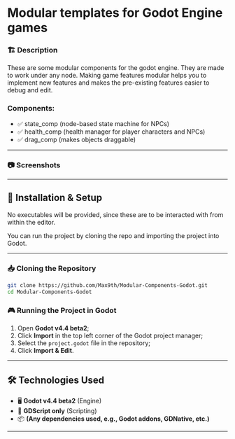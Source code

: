 # Modular templates for Godot Engine games

### 🏗️ Description
These are some modular components for the godot engine. They are made to work under any node.
Making game features modular helps you to implement new features and makes the pre-existing features easier to debug and edit.

### Components:
- ✅ state_comp (node-based state machine for NPCs)
- ✅ health_comp (health manager for player characters and NPCs)
- ✅ drag_comp (makes objects draggable)

---

### 📷 Screenshots

---

## 🔧 Installation & Setup
No executables will be provided, since these are to be interacted with from within the editor.

You can run the project by cloning the repo and importing the project into Godot.

---

### 📥 Cloning the Repository
```sh
git clone https://github.com/Max9th/Modular-Components-Godot.git
cd Modular-Components-Godot
```

### 🎮 Running the Project in Godot
1. Open **Godot v4.4 beta2**;
2. Click **Import** in the top left corner of the Godot project manager;
3. Select the `project.godot` file in the repository;
4. Click **Import & Edit**.

---

## 🛠️ Technologies Used
- 🖥️ **Godot v4.4 beta2** (Engine)
- 🎨 **GDScript only** (Scripting)
- 📦 **(Any dependencies used, e.g., Godot addons, GDNative, etc.)**

---
